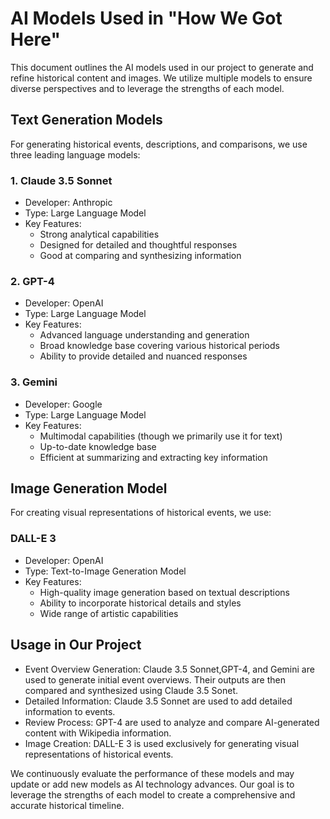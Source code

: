 # AI Models Used in "How We Got Here"

This document outlines the AI models used in our project to generate and refine historical content and images. We utilize multiple models to ensure diverse perspectives and to leverage the strengths of each model.

## Text Generation Models

For generating historical events, descriptions, and comparisons, we use three leading language models:

### 1. Claude 3.5 Sonnet

- Developer: Anthropic
- Type: Large Language Model
- Key Features:
  - Strong analytical capabilities
  - Designed for detailed and thoughtful responses
  - Good at comparing and synthesizing information

### 2. GPT-4

- Developer: OpenAI
- Type: Large Language Model
- Key Features:
  - Advanced language understanding and generation
  - Broad knowledge base covering various historical periods
  - Ability to provide detailed and nuanced responses

### 3. Gemini

- Developer: Google
- Type: Large Language Model
- Key Features:
  - Multimodal capabilities (though we primarily use it for text)
  - Up-to-date knowledge base
  - Efficient at summarizing and extracting key information

## Image Generation Model

For creating visual representations of historical events, we use:

### DALL-E 3

- Developer: OpenAI
- Type: Text-to-Image Generation Model
- Key Features:
  - High-quality image generation based on textual descriptions
  - Ability to incorporate historical details and styles
  - Wide range of artistic capabilities

## Usage in Our Project

- Event Overview Generation: Claude 3.5 Sonnet,GPT-4, and Gemini are used to generate initial event overviews. Their outputs are then compared and synthesized using Claude 3.5 Sonet.
- Detailed Information: Claude 3.5 Sonnet are used to add detailed information to events.
- Review Process: GPT-4 are used to analyze and compare AI-generated content with Wikipedia information.
- Image Creation: DALL-E 3 is used exclusively for generating visual representations of historical events.

We continuously evaluate the performance of these models and may update or add new models as AI technology advances. Our goal is to leverage the strengths of each model to create a comprehensive and accurate historical timeline.

